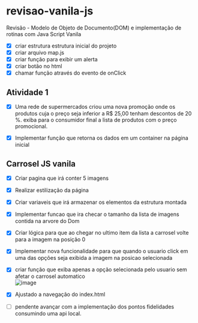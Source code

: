 # revisao-vanila-js
Revisão -  Modelo de Objeto de Documento(DOM) e implementação de rotinas com Java Script Vanila


-   [x] criar estrutura estrutura inicial do projeto
-   [x] criar arquivo map.js
-   [x] criar função para exibir um alerta
-   [x] criar botão no html
-   [x] chamar função através do evento de onClick

##  Atividade 1
-   [x]  Uma rede de supermercados criou uma nova promoção onde  os produtos cuja o preço seja inferior a R$ 25,00 tenham descontos de 20 %. exiba para o consumidor final a lista de produtos com o preço promocional.

-   [x] Implementar função que retorna os dados em um container na página inicial

## Carrosel JS vanila

- [x] Criar pagina que irá conter 5 imagens
- [x] Realizar estilização da página
- [x] Criar variaveis que irá armazenar os elementos da estrutura montada
- [x] Implementar funcao que ira checar o tamanho da lista de imagens contida na arvore do Dom
- [x] Criar lógica para que ao chegar no ultimo item da lista a carrosel volte para a imagem na posição 0
- [x] Implementar nova funcionalidade para que quando o usuario click em uma das opções seja exibida a imagem na posicao selecionada 
- [x] criar função que exiba apenas  a opção selecionada pelo usuario sem afetar o carrosel automatico  
![image](https://user-images.githubusercontent.com/65586669/139188103-955fc52c-a9b2-432d-a77b-0a459a0d46b3.png)

- [x] Ajustado a navegação do index.html 
- [ ] pendente avançar com a implementação dos pontos fidelidades  consumindo uma api local. 
